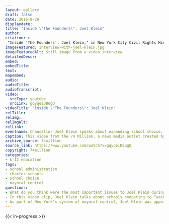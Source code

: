 ```yaml
--- 
layout: gallery
draft: false
date: 2016-8-26
displaydate: 
title: "Inside \"The Founders\": Joel Klein"
author: 
citation: >
 "Inside 'The Founders': Joel Klein," in New York City Civil Rights History Project, Accessed: [Month Day, Year], https://nyccivilrightshistory.org/gallery/interview-with-joel-klein.
imageFeatured: interview-with-joel-klein.jpg
imageFeaturedAlt: Still image from a video interview
detailedDescr: 
embed: 
embedTitle: 
text: 
mapembed: 
audio: 
audioTitle: 
audioTranscript: 
video: 
  srcType: youtube
  srcLink: gqyqeiD8ugQ
videoTitle: "Inside \"The Founders\": Joel Klein"
relTitle: 
relImg: 
relImgAlt: 
relLink: 
eventname: Chancellor Joel Klein speaks about expanding school choice.
caption: This video from the 74 Million, a news media outlet created by a school choice advocate, contains an interview with Joel Klein who became the Chancellor of the Department of Education after the New York State Legislature transferred control of the city’s school to the mayor’s office. As the Chancellor, Klein was in charge of the city’s school system. 
archive_source: 74million
source_link: https://www.youtube.com/watch?v=gqyqeiD8ugQ
copyright: 74million
categories: 
- k-12 education
tags: 
- school administration
- charter schools
- school choice
- mayoral control
questions: 
- What do you think were the most important issues to Joel Klein during the early years of mayoral control?
- In this video clip, Joel Klein talks about schools competing to “earn” their students. He thinks of children and parents as consumers of education and, therefore, schools (like businesses) compete for consumers. Based on this logic, some schools will succeed in attracting consumers (or students) and others will not. Those that do not succeed will be closed down. Thinking about your own experiences as a student, what are the strengths of this idea? What are the weaknesses? 
- As part of New York’s system of mayoral control, Joel Klein was appointed by Mayor Michael Bloomberg to the job of Chancellor. Many other school system leaders are being elected, or selected by an elected school board. How do you think that mayoral control affects Klein’s approach to his job? How do you think it affects his approach to making changes in the school system?
--- 
```


{{< in-progress >}}
